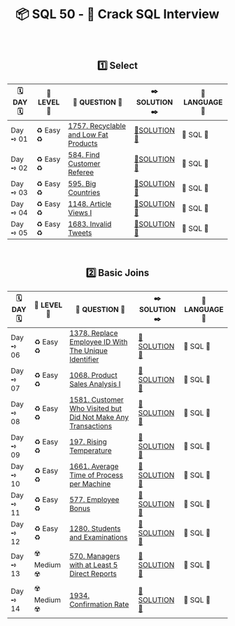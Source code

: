 <h1 align="center"> 

📦 SQL 50 - 🌽 Crack SQL Interview

</h1>

</br>

<h2 align="center"> 

1️⃣ Select

</h2>

<div align="center">

| 🗓️ DAY 🗓️ | 🔏 LEVEL 🔏| 📜 QUESTION 📜  | ✒️ SOLUTION ✒️ | 🍄 LANGUAGE 🍄|
|------------|-------------|------------------|---------------|----------------|
| Day ➺ 01 | ♻️ Easy ♻️ | [1757. Recyclable and Low Fat Products](https://leetcode.com/problems/recyclable-and-low-fat-products/?envType=study-plan-v2&envId=top-sql-50) | [🌽SOLUTION🌽](https://github.com/Prakhar-002/LEETCODE/tree/main/%F0%9F%93%9A%20Study%20%F0%9F%8E%A7%20Plan%20%F0%9F%91%A8%F0%9F%8F%BB%E2%80%8D%F0%9F%92%BB/%F0%9F%93%A6%20SQL%2050%20-%20%F0%9F%8C%BD%20Crack%20SQL%20Interview/%F0%9F%94%AC%20Examine%20Thoroughly%20%F0%9F%A7%AC/01%20Select/Day%20%E2%9E%BA%2001%20%F0%9F%8C%BD%201757.%20Recyclable%20and%20Low%20Fat%20Products) |🕍 SQL 🕍|
| Day ➺ 02 | ♻️ Easy ♻️ | [584. Find Customer Referee](https://leetcode.com/problems/find-customer-referee/?envType=study-plan-v2&envId=top-sql-50) | [🌽SOLUTION🌽](https://github.com/Prakhar-002/LEETCODE/tree/main/%F0%9F%93%9A%20Study%20%F0%9F%8E%A7%20Plan%20%F0%9F%91%A8%F0%9F%8F%BB%E2%80%8D%F0%9F%92%BB/%F0%9F%93%A6%20SQL%2050%20-%20%F0%9F%8C%BD%20Crack%20SQL%20Interview/%F0%9F%94%AC%20Examine%20Thoroughly%20%F0%9F%A7%AC/01%20Select/Day%20%E2%9E%BA%2002%20%F0%9F%8C%BD%20584.%20Find%20Customer%20Referee) |🕍 SQL 🕍|
| Day ➺ 03 | ♻️ Easy ♻️ | [595. Big Countries](https://leetcode.com/problems/big-countries/?envType=study-plan-v2&envId=top-sql-50) | [🌽SOLUTION🌽](https://github.com/Prakhar-002/LEETCODE/tree/main/%F0%9F%93%9A%20Study%20%F0%9F%8E%A7%20Plan%20%F0%9F%91%A8%F0%9F%8F%BB%E2%80%8D%F0%9F%92%BB/%F0%9F%93%A6%20SQL%2050%20-%20%F0%9F%8C%BD%20Crack%20SQL%20Interview/%F0%9F%94%AC%20Examine%20Thoroughly%20%F0%9F%A7%AC/01%20Select/Day%20%E2%9E%BA%2003%20%F0%9F%8C%BD%20595.%20Big%20Countries) |🕍 SQL 🕍|
| Day ➺ 04 | ♻️ Easy ♻️ | [1148. Article Views I](https://leetcode.com/problems/article-views-i/?envType=study-plan-v2&envId=top-sql-50) | [🌽SOLUTION🌽](https://github.com/Prakhar-002/LEETCODE/tree/main/%F0%9F%93%9A%20Study%20%F0%9F%8E%A7%20Plan%20%F0%9F%91%A8%F0%9F%8F%BB%E2%80%8D%F0%9F%92%BB/%F0%9F%93%A6%20SQL%2050%20-%20%F0%9F%8C%BD%20Crack%20SQL%20Interview/%F0%9F%94%AC%20Examine%20Thoroughly%20%F0%9F%A7%AC/01%20Select/Day%20%E2%9E%BA%2004%20%F0%9F%8C%BD%201148.%20Article%20Views%20I) |🕍 SQL 🕍|
| Day ➺ 05 | ♻️ Easy ♻️ | [1683. Invalid Tweets](https://leetcode.com/problems/invalid-tweets/?envType=study-plan-v2&envId=top-sql-50) | [🌽SOLUTION🌽](https://github.com/Prakhar-002/LEETCODE/tree/main/%F0%9F%93%9A%20Study%20%F0%9F%8E%A7%20Plan%20%F0%9F%91%A8%F0%9F%8F%BB%E2%80%8D%F0%9F%92%BB/%F0%9F%93%A6%20SQL%2050%20-%20%F0%9F%8C%BD%20Crack%20SQL%20Interview/%F0%9F%94%AC%20Examine%20Thoroughly%20%F0%9F%A7%AC/01%20Select/Day%20%E2%9E%BA%2005%20%F0%9F%8C%BD%201683.%20Invalid%20Tweets) |🕍 SQL 🕍|

</div>

</br>

<h2 align="center"> 

2️⃣ Basic Joins

</h2>

<div align="center">

| 🗓️ DAY 🗓️ | 🔏 LEVEL 🔏| 📜 QUESTION 📜  | ✒️ SOLUTION ✒️ | 🍄 LANGUAGE 🍄|
|------------|-------------|------------------|---------------|----------------|
| Day ➺ 06 | ♻️ Easy ♻️ | [1378. Replace Employee ID With The Unique Identifier](https://leetcode.com/problems/replace-employee-id-with-the-unique-identifier/?envType=study-plan-v2&envId=top-sql-50) | [🌽SOLUTION🌽](https://github.com/Prakhar-002/LEETCODE/tree/main/%F0%9F%93%9A%20Study%20%F0%9F%8E%A7%20Plan%20%F0%9F%91%A8%F0%9F%8F%BB%E2%80%8D%F0%9F%92%BB/%F0%9F%93%A6%20SQL%2050%20-%20%F0%9F%8C%BD%20Crack%20SQL%20Interview/%F0%9F%94%AC%20Examine%20Thoroughly%20%F0%9F%A7%AC/02%20Basic%20Joins/Day%20%E2%9E%BA%2006%20%F0%9F%8C%BD%201378.%20Replace%20Employee%20ID%20With%20The%20Unique%20Identifier) |🕍 SQL 🕍|
| Day ➺ 07 | ♻️ Easy ♻️ | [1068. Product Sales Analysis I](https://leetcode.com/problems/product-sales-analysis-i/?envType=study-plan-v2&envId=top-sql-50) | [🌽SOLUTION🌽](https://github.com/Prakhar-002/LEETCODE/tree/main/%F0%9F%93%9A%20Study%20%F0%9F%8E%A7%20Plan%20%F0%9F%91%A8%F0%9F%8F%BB%E2%80%8D%F0%9F%92%BB/%F0%9F%93%A6%20SQL%2050%20-%20%F0%9F%8C%BD%20Crack%20SQL%20Interview/%F0%9F%94%AC%20Examine%20Thoroughly%20%F0%9F%A7%AC/02%20Basic%20Joins/Day%20%E2%9E%BA%2007%20%F0%9F%8C%BD%201068.%20Product%20Sales%20Analysis%20I) |🕍 SQL 🕍|
| Day ➺ 08 | ♻️ Easy ♻️ | [1581. Customer Who Visited but Did Not Make Any Transactions](https://leetcode.com/problems/customer-who-visited-but-did-not-make-any-transactions/?envType=study-plan-v2&envId=top-sql-50) | [🌽SOLUTION🌽](https://github.com/Prakhar-002/LEETCODE/tree/main/%F0%9F%93%9A%20Study%20%F0%9F%8E%A7%20Plan%20%F0%9F%91%A8%F0%9F%8F%BB%E2%80%8D%F0%9F%92%BB/%F0%9F%93%A6%20SQL%2050%20-%20%F0%9F%8C%BD%20Crack%20SQL%20Interview/%F0%9F%94%AC%20Examine%20Thoroughly%20%F0%9F%A7%AC/02%20Basic%20Joins/Day%20%E2%9E%BA%2008%20%F0%9F%8C%BD%201581.%20Customer%20Who%20Visited%20but%20Did%20Not%20Make%20Any%20Transactions) |🕍 SQL 🕍|
| Day ➺ 09 | ♻️ Easy ♻️ | [197. Rising Temperature](https://leetcode.com/problems/rising-temperature/?envType=study-plan-v2&envId=top-sql-50) | [🌽SOLUTION🌽](https://github.com/Prakhar-002/LEETCODE/tree/main/%F0%9F%93%9A%20Study%20%F0%9F%8E%A7%20Plan%20%F0%9F%91%A8%F0%9F%8F%BB%E2%80%8D%F0%9F%92%BB/%F0%9F%93%A6%20SQL%2050%20-%20%F0%9F%8C%BD%20Crack%20SQL%20Interview/%F0%9F%94%AC%20Examine%20Thoroughly%20%F0%9F%A7%AC/02%20Basic%20Joins/Day%20%E2%9E%BA%2009%20%F0%9F%8C%BD%20197.%20Rising%20Temperature) |🕍 SQL 🕍|
| Day ➺ 10 | ♻️ Easy ♻️ | [1661. Average Time of Process per Machine](https://leetcode.com/problems/average-time-of-process-per-machine/?envType=study-plan-v2&envId=top-sql-50) | [🌽SOLUTION🌽](https://github.com/Prakhar-002/LEETCODE/tree/main/%F0%9F%93%9A%20Study%20%F0%9F%8E%A7%20Plan%20%F0%9F%91%A8%F0%9F%8F%BB%E2%80%8D%F0%9F%92%BB/%F0%9F%93%A6%20SQL%2050%20-%20%F0%9F%8C%BD%20Crack%20SQL%20Interview/%F0%9F%94%AC%20Examine%20Thoroughly%20%F0%9F%A7%AC/02%20Basic%20Joins/Day%20%E2%9E%BA%2010%20%F0%9F%8C%BD%201661.%20Average%20Time%20of%20Process%20per%20Machine) |🕍 SQL 🕍|
| Day ➺ 11 | ♻️ Easy ♻️ | [577. Employee Bonus](https://leetcode.com/problems/employee-bonus/?envType=study-plan-v2&envId=top-sql-50) | [🌽SOLUTION🌽](https://github.com/Prakhar-002/LEETCODE/tree/main/%F0%9F%93%9A%20Study%20%F0%9F%8E%A7%20Plan%20%F0%9F%91%A8%F0%9F%8F%BB%E2%80%8D%F0%9F%92%BB/%F0%9F%93%A6%20SQL%2050%20-%20%F0%9F%8C%BD%20Crack%20SQL%20Interview/%F0%9F%94%AC%20Examine%20Thoroughly%20%F0%9F%A7%AC/02%20Basic%20Joins/Day%20%E2%9E%BA%2011%20%F0%9F%8C%BD%20577.%20Employee%20Bonus) |🕍 SQL 🕍|
| Day ➺ 12 | ♻️ Easy ♻️ | [1280. Students and Examinations](https://leetcode.com/problems/students-and-examinations/?envType=study-plan-v2&envId=top-sql-50) | [🌽SOLUTION🌽](https://github.com/Prakhar-002/LEETCODE/tree/main/%F0%9F%93%9A%20Study%20%F0%9F%8E%A7%20Plan%20%F0%9F%91%A8%F0%9F%8F%BB%E2%80%8D%F0%9F%92%BB/%F0%9F%93%A6%20SQL%2050%20-%20%F0%9F%8C%BD%20Crack%20SQL%20Interview/%F0%9F%94%AC%20Examine%20Thoroughly%20%F0%9F%A7%AC/02%20Basic%20Joins/Day%20%E2%9E%BA%2012%20%F0%9F%8C%BD%201280.%20Students%20and%20Examinations) |🕍 SQL 🕍|
| Day ➺ 13 | ☢️ Medium ☢️ | [570. Managers with at Least 5 Direct Reports](https://leetcode.com/problems/managers-with-at-least-5-direct-reports/?envType=study-plan-v2&envId=top-sql-50) | [🌽SOLUTION🌽](https://github.com/Prakhar-002/LEETCODE/tree/main/%F0%9F%93%9A%20Study%20%F0%9F%8E%A7%20Plan%20%F0%9F%91%A8%F0%9F%8F%BB%E2%80%8D%F0%9F%92%BB/%F0%9F%93%A6%20SQL%2050%20-%20%F0%9F%8C%BD%20Crack%20SQL%20Interview/%F0%9F%94%AC%20Examine%20Thoroughly%20%F0%9F%A7%AC/02%20Basic%20Joins/Day%20%E2%9E%BA%2013%20%F0%9F%8C%BD%20570.%20Managers%20with%20at%20Least%205%20Direct%20Reports) |🕍 SQL 🕍|
| Day ➺ 14 | ☢️ Medium ☢️ | [1934. Confirmation Rate](https://leetcode.com/problems/confirmation-rate/?envType=study-plan-v2&envId=top-sql-50) | [🌽SOLUTION🌽](https://github.com/Prakhar-002/LEETCODE/tree/main/%F0%9F%93%9A%20Study%20%F0%9F%8E%A7%20Plan%20%F0%9F%91%A8%F0%9F%8F%BB%E2%80%8D%F0%9F%92%BB/%F0%9F%93%A6%20SQL%2050%20-%20%F0%9F%8C%BD%20Crack%20SQL%20Interview/%F0%9F%94%AC%20Examine%20Thoroughly%20%F0%9F%A7%AC/02%20Basic%20Joins/Day%20%E2%9E%BA%2014%20%F0%9F%8C%BD%201934.%20Confirmation%20Rate) |🕍 SQL 🕍|

</div>

</br>

